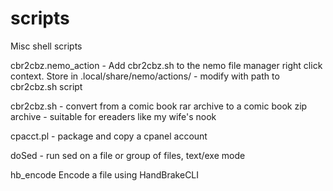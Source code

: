 # scripts
Misc shell scripts

cbr2cbz.nemo_action	- Add cbr2cbz.sh to the nemo file manager right click context. Store in .local/share/nemo/actions/ - modify with path to cbr2cbz.sh script

cbr2cbz.sh	- convert from a comic book rar archive to a comic book zip archive - suitable for ereaders like my wife's nook

cpacct.pl	- package and copy a cpanel account 

doSed	- run sed on a file or group of files, text/exe mode

hb_encode	Encode a file using HandBrakeCLI

